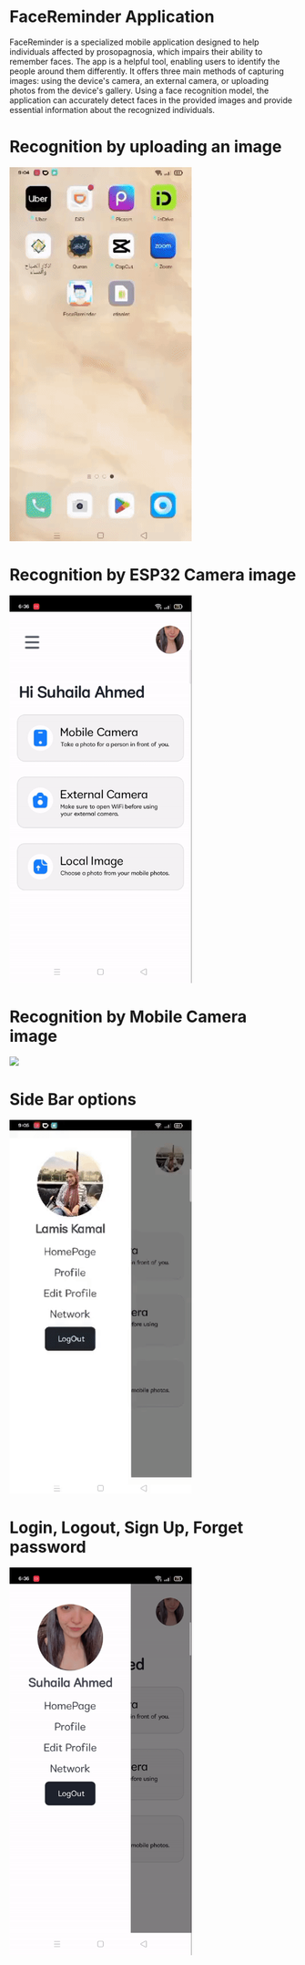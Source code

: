 # FaceReminder Application

FaceReminder is a specialized mobile application designed to help individuals affected by prosopagnosia, which impairs their ability to 
remember faces. The app is a helpful tool, enabling users to identify the people around them differently. It offers three main methods of 
capturing images: using the device's camera, an external camera, or uploading photos from the device's gallery.
Using a face recognition model, the application can accurately detect faces in the provided images and provide essential information about the 
recognized individuals.

# Recognition by uploading an image

<img src='Upload.gif'></img>

# Recognition by ESP32 Camera image

<img src='ESP32 camera.gif' width=320 height=680></img>

# Recognition by Mobile Camera image

<img src='Mobile Camera-1.gif'></img>

# Side Bar options

<img src='Side bar.gif'></img>

# Login, Logout, Sign Up, Forget password

<img src='LogOut.gif' width=320 height=680></img>
